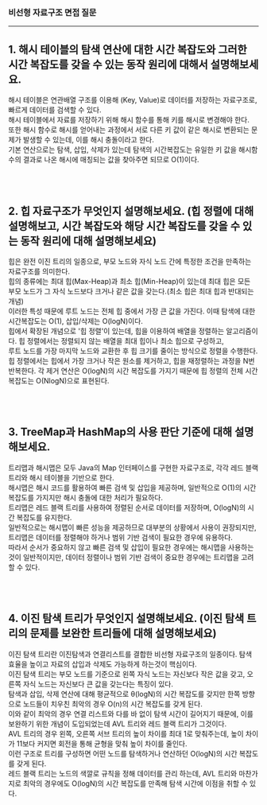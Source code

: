 ### 비선형 자료구조 면접 질문
---

## 1. 해시 테이블의 탐색 연산에 대한 시간 복잡도와 그러한 시간 복잡도를 갖을 수 있는 동작 원리에 대해서 설명해보세요.
해시 테이블은 연관배열 구조를 이용해 (Key, Value)로 데이터를 저장하는 자료구조로, 빠르게 데이터를 검색할 수 있다.  
해시 테이블에서 자료를 저장하기 위해 해시 함수를 통해 키를 해시로 변경해야 한다.  
또한 해시 함수로 해시를 얻어내는 과정에서 서로 다른 키 값이 같은 해시로 변환되는 문제가 발생할 수 있는데, 이를 해시 충돌이라고 한다.  
기본 연산으로는 탐색, 삽입, 삭제가 있는데 탐색의 시간복잡도는 유일한 키 값을 해시함수의 결과로 나온 해시에 매칭되는 값을 찾아주면 되므로 O(1)이다.


<br/><br/>


## 2. 힙 자료구조가 무엇인지 설명해보세요. (힙 정렬에 대해 설명해보고, 시간 복잡도와 해당 시간 복잡도를 갖을 수 있는 동작 원리에 대해 설명해보세요)
힙은 완전 이진 트리의 일종으로, 부모 노드와 자식 노드 간에 특정한 조건을 만족하는 자료구조를 의미한다.  
힙의 종류에는 최대 힙(Max-Heap)과 최소 힙(Min-Heap)이 있는데 최대 힙은 모든 부모 노드가 그 자식 노드보다 크거나 같은 값을 갖는다.(최소 힙은 최대 힙과 반대되는 개념)  
이러한 특성 때문에 루트 노드는 전체 힙 중에서 가장 큰 값을 가진다. 이때 탐색에 대한 시간복잡도는 O(1), 삽입/삭제는 O(logN)이다.  
힙에서 확장된 개념으로 '힙 정렬'이 있는데, 힙을 이용하여 배열을 정렬하는 알고리즘이다. 힙 정렬에서는 정렬되지 않는 배열을 최대 힙이나 최소 힙으로 구성하고,  
루트 노드를 가장 마지막 노드와 교환한 후 힙 크기를 줄이는 방식으로 정렬을 수행한다.  
힙 정렬에서는 힙에서 가장 크거나 작은 원소를 제거하고, 힙을 재정렬하는 과정을 N번 반복한다. 각 제거 연산은 O(logN)의 시간 복잡도를 가지기 때문에 힙 정렬의 전체 시간 복잡도는 O(NlogN)으로 표현된다.


<br/><br/>


## 3. TreeMap과 HashMap의 사용 판단 기준에 대해 설명해보세요.
트리맵과 해시맵은 모두 Java의 Map 인터페이스를 구현한 자료구조로, 각각 레드 블랙 트리와 해시 테이블을 기반으로 한다.  
해시맵은 해시 코드를 활용하여 빠른 검색 및 삽입을 제공하며, 일반적으로 O(1)의 시간 복잡도를 가지지만 해시 충돌에 대한 처리가 필요하다.  
트리맵은 레드 블랙 트리를 사용하여 정렬된 순서로 데이터를 저장하며, O(logN)의 시간 복잡도를 유지한다.  
일반적으로는 해시맵이 빠른 성능을 제공하므로 대부분의 상황에서 사용이 권장되지만, 트리맵은 데이터를 정렬해야 하거나 범위 기반 검색이 필요한 경우에 유용하다.  
따라서 순서가 중요하지 않고 빠른 검색 및 삽입이 필요한 경우에는 해시맵을 사용하는 것이 일반적이지만, 데이터 정렬이나 범위 기반 검색이 중요한 경우에는 트리맵을 고려할 수 있다.


<br/><br/>


## 4. 이진 탐색 트리가 무엇인지 설명해보세요. (이진 탐색 트리의 문제를 보완한 트리들에 대해 설명해보세요)
이진 탐색 트리란 이진탐색과 연결리스트를 결합한 비선형 자료구조의 일종이다. 탐색 효율을 높이고 자료의 삽입과 삭제도 가능하게 하는것이 핵심이다.  
이진 탐색 트리는 부모 노드를 기준으로 왼쪽 자식 노드는 자신보다 작은 값을 갖고, 오른쪽 자식 노드는 자신보다 큰 값을 갖는다는 특징이 있다.  
탐색과 삽입, 삭제 연산에 대해 평균적으로 θ(logN)의 시간 복잡도를 갖지만 한쪽 방향으로 노드들이 치우친 최악의 경우 O(n)의 시간 복잡도를 갖게 된다.  
이와 같이 최악의 경우 연결 리스트와 다를 바 없이 탐색 시간이 길어지기 때문에, 이를 보완하기 위한 개념이 도입되었는데 AVL 트리와 레드 블랙 트리가 그것이다.  
AVL 트리의 경우 왼쪽, 오른쪽 서브 트리의 높이 차이를 최대 1로 맞춰주는데, 높이 차이가 11보다 커지면 회전을 통해 균형을 맞춰 높이 차이를 줄인다.  
이런 구조로 트리를 구성하면 어떤 노드를 탐색하거나 연산하던 O(logN)의 시간 복잡도를 갖게 된다.  
레드 블랙 트리는 노드의 색깔로 규칙을 정해 데이터를 관리 하는데, AVL 트리와 마찬가지로 최악의 경우에도 O(logN)의 시간 복잡도를 만족해 탐색 시간에 이점을 취할 수 있다.
